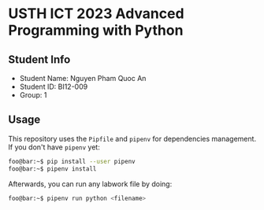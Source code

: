 # USTH ICT 2023 Advanced Programming with Python

## Student Info

* Student Name: Nguyen Pham Quoc An
* Student ID: BI12-009
* Group: 1

## Usage

This repository uses the `Pipfile` and `pipenv` for dependencies management.
If you don't have `pipenv` yet:

```bash
foo@bar:~$ pip install --user pipenv
foo@bar:~$ pipenv install
```

Afterwards, you can run any labwork file by doing:

```bash
foo@bar:~$ pipenv run python <filename>
```
